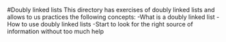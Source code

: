 #Doubly linked lists
This directory has exercises of doubly linked lists and allows to us practices the following concepts:
-What is a doubly linked list -How to use doubly linked lists -Start to look for the right source of information without too much help

